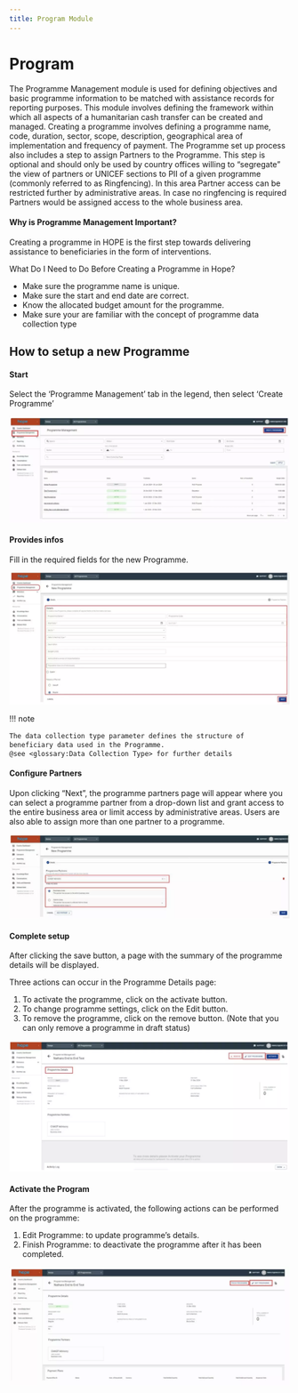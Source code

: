 ```yaml
---
title: Program Module
---
```


# Program 

The Programme Management module is used for defining objectives and basic programme information to be matched with assistance records for reporting purposes. This module involves defining the framework within which all aspects of a humanitarian cash transfer can be created and managed. Creating a programme involves defining a programme name, code, duration, sector, scope, description, geographical area of implementation and frequency of payment. The Programme set up process also includes a step to assign Partners to the Programme. This step is optional and should only be used by country offices willing to “segregate” the view of partners or UNICEF sections to PII of a given programme (commonly referred to as Ringfencing). In this area Partner access can be restricted further by administrative areas. In case no ringfencing is required Partners would be assigned access to the whole business area.

####  Why is Programme Management Important? 

Creating a programme in HOPE is the first step towards delivering assistance to beneficiaries in the form of interventions.

What Do I Need to Do Before Creating a Programme in Hope? 

- Make sure the programme name is unique. 
- Make sure the start and end date are correct. 
- Know the allocated budget amount for the programme.
- Make sure your are familiar with the concept of programme data collection type

## How to setup a new Programme

#### Start 

Select the ‘Programme Management’ tab in the legend, then select ‘Create Programme’

![Image](_screenshots/pm/1.png)

#### Provides infos

Fill in the required fields for the new Programme.

![Image](_screenshots/pm/2.png)


!!! note 

    The data collection type parameter defines the structure of beneficiary data used in the Programme. 
    @see <glossary:Data Collection Type> for further details 


#### Configure Partners

Upon clicking “Next”, the programme partners page will appear where you can select a programme partner from a drop-down list and grant access to the entire business area or limit access by administrative areas. Users are also able to assign more than one partner to a programme.

![Image](_screenshots/pm/3.png)

#### Complete setup

After clicking the save button, a page with the summary of the programme details will be displayed. 

Three actions can occur in the Programme Details page: 

1. To activate the programme, click on the activate button.
1. To change programme settings, click on the Edit button.
1. To remove the programme, click on the remove button. (Note that you can only remove a programme in draft status)

![Image](_screenshots/pm/4.png)

#### Activate the Program

After the programme is activated, the following actions can be performed on the programme: 

1. Edit Programme: to update programme’s details.
1. Finish Programme: to deactivate the programme after it has been completed.

![Image](_screenshots/pm/5.png)

